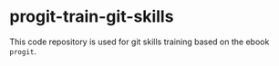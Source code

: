 # progit-train-git-skills

This code repository is used for git skills training based on the ebook `progit`.
